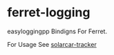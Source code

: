 ferret-logging
===============

easyloggingpp Bindigns For Ferret.

For Usage See [solarcar-tracker](https://git.nakkaya.com/nakkaya/solarcar-tracker)